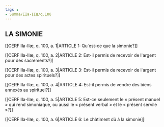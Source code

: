 ```yaml
---
tags : 
- Summa/IIa-IIæ/q.100
---
```


## LA SIMONIE

[[CERF IIa-IIæ, q. 100, a. 1|ARTICLE 1: Qu'est-ce que la simonie?]]

[[CERF IIa-IIæ, q. 100, a. 2|ARTICLE 2: Est-il permis de recevoir de l'argent pour des sacrements?]]

[[CERF IIa-IIæ, q. 100, a. 3|ARTICLE 3: Est-il permis de recevoir de l'argent pour des actes spirituels?]]

[[CERF IIa-IIæ, q. 100, a. 4|ARTICLE 4: Est-il permis de vendre des biens annexés au spirituel?]]

[[CERF IIa-IIæ, q. 100, a. 5|ARTICLE 5: Est-ce seulement le « présent manuel » qui rend simoniaque, ou aussi le « présent verbal » et le « présent servile »?]]

[[CERF IIa-IIæ, q. 100, a. 6|ARTICLE 6: Le châtiment dû à la simonie]]

